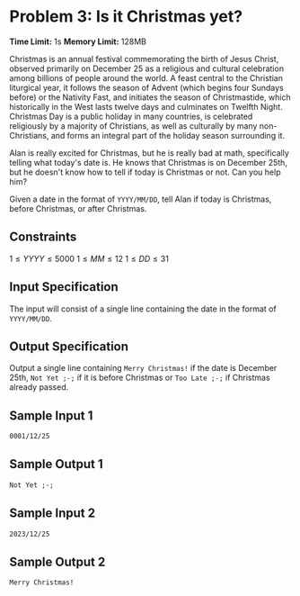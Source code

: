 # Problem 3: Is it Christmas yet?

**Time Limit:** 1s
**Memory Limit:** 128MB

Christmas is an annual festival commemorating the birth of Jesus Christ, observed primarily on December 25 as a religious and cultural celebration among billions of people around the world. A feast central to the Christian liturgical year, it follows the season of Advent (which begins four Sundays before) or the Nativity Fast, and initiates the season of Christmastide, which historically in the West lasts twelve days and culminates on Twelfth Night. Christmas Day is a public holiday in many countries, is celebrated religiously by a majority of Christians, as well as culturally by many non-Christians, and forms an integral part of the holiday season surrounding it.

Alan is really excited for Christmas, but he is really bad at math, specifically telling what today's date is. He knows that Christmas is on December 25th, but he doesn't know how to tell if today is Christmas or not. Can you help him?

Given a date in the format of `YYYY/MM/DD`, tell Alan if today is Christmas, before Christmas, or after Christmas.

## Constraints

$1 ≤ YYYY ≤ 5000$
$1 ≤ MM ≤ 12$
$1 ≤ DD ≤ 31$

## Input Specification

The input will consist of a single line containing the date in the format of `YYYY/MM/DD`.

## Output Specification

Output a single line containing `Merry Christmas!` if the date is December 25th, `Not Yet ;-;` if it is before Christmas or `Too Late ;-;` if Christmas already passed.

## Sample Input 1

```txt
0001/12/25
```

## Sample Output 1

```txt
Not Yet ;-;
```

## Sample Input 2

```txt
2023/12/25
```

## Sample Output 2

```txt
Merry Christmas!
```
